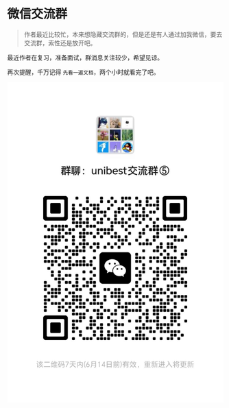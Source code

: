 # 微信交流群

> 作者最近比较忙，本来想隐藏交流群的，但是还是有人通过加我微信，要去交流群，索性还是放开吧。

最近作者在复习，准备面试，群消息关注较少，希望见谅。

再次提醒，千万记得 `先看一遍文档`，两个小时就看完了吧。

![alt text](image.png)
